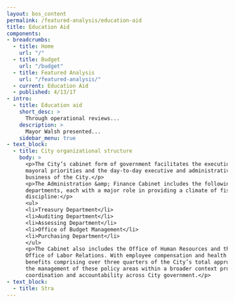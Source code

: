 ```yaml
---
layout: bos_content
permalink: /featured-analysis/education-aid
title: Education Aid
components:
- breadcrumbs:
  - title: Home
    url: "/"
  - title: Budget
    url: "/budget"
  - title: Featured Analysis
    url: "/featured-analysis/"
  - current: Education Aid
  - published: 4/13/17
- intro:
  - title: Education aid
    short_desc: >
      Through operational reviews...
    description: >
      Mayor Walsh presented...
    sidebar_menu: true    
- text_block:
  - title: City organizational structure
    body: >
      <p>The City’s cabinet form of government facilitates the execution of 
      mayoral priorities and the day-to-day executive and administrative 
      business of the City.</p>
      <p>The Administration &amp; Finance Cabinet includes the following 
      departments, each with a major role in providing a climate of fiscal 
      discipline:</p>
      <ul>
      <li>Treasury Department</li>
      <li>Auditing Department</li>
      <li>Assessing Department</li>
      <li>Office of Budget Management</li>
      <li>Purchasing Department</li>
      </ul>
      <p>The Cabinet also includes the Office of Human Resources and the 
      Office of Labor Relations. With employee compensation and health 
      benefits comprising over three quarters of the City’s total appropriation, 
      the management of these policy areas within a broader context promotes 
      coordination and accountability across City government.</p>
- text_block:
  - title: Stra
---
```

